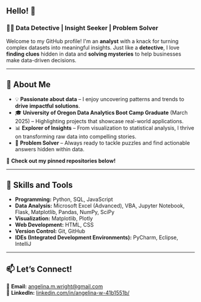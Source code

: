 ## Hello! 👋 

### 🕵️‍♀️ **Data Detective | Insight Seeker | Problem Solver**  

Welcome to my GitHub profile! I'm an **analyst** with a knack for turning complex datasets into meaningful insights. Just like a **detective**, I love **finding clues** hidden in data and **solving mysteries** to help businesses make data-driven decisions.  

---

## 🔎 **About Me**  
- 💡 **Passionate about data** – I enjoy uncovering patterns and trends to **drive impactful solutions**.  
- 🎓 **University of Oregon Data Analytics Boot Camp Graduate** (March 2025) – Highlighting projects that showcase real-world applications.  
- 📊 **Explorer of Insights** – From visualization to statistical analysis, I thrive on transforming raw data into compelling stories.  
- 🧩 **Problem Solver** – Always ready to tackle puzzles and find actionable answers hidden within data.  

📌 **Check out my pinned repositories below!**  

---

## 🔧 **Skills and Tools**  
- **Programming:** Python, SQL, JavaScript  
- **Data Analysis:** Microsoft Excel (Advanced), VBA, Jupyter Notebook, Flask, Matplotlib, Pandas, NumPy, SciPy  
- **Visualization:** Matplotlib, Plotly <!-- Tableau -->
- **Web Development:** HTML, CSS  
- **Version Control:** Git, GitHub
- **IDEs (Integrated Development Environments):** PyCharm, Eclipse, IntelliJ  

---

## 📫 **Let’s Connect!**  
📧 **Email:** [angelina.m.wright@gmail.com](mailto:angelina.m.wright@gmail.com)  
💼 **LinkedIn:** [linkedin.com/in/angelina-w-41b1551b/](https://www.linkedin.com/in/angelina-w-41b1551b/)  


<!--
**wrighang/wrighang** is a ✨ _special_ ✨ repository because its `README.md` (this file) appears on your GitHub profile.

Here are some ideas to get you started:

- 🔭 I’m currently working on ...
- 🌱 I’m currently learning ...
- 👯 I’m looking to collaborate on ...
- 🤔 I’m looking for help with ...
- 💬 Ask me about ...
- 📫 How to reach me: ...
- 😄 Pronouns: ...
- ⚡ Fun fact: ...
---

## 📂 **Portfolio Highlights**  
💼 **Projects Featured Here**  
- 📈 **Predictive Models** – Using machine learning to forecast trends and outcomes.  
- 🌍 **Data Visualizations** – Turning numbers into narratives with tools like **Tableau**, **Matplotlib**, and **Plotly**.  
- 🔄 **ETL Pipelines** – Cleaning, transforming, and loading data for seamless processing.  

-->
